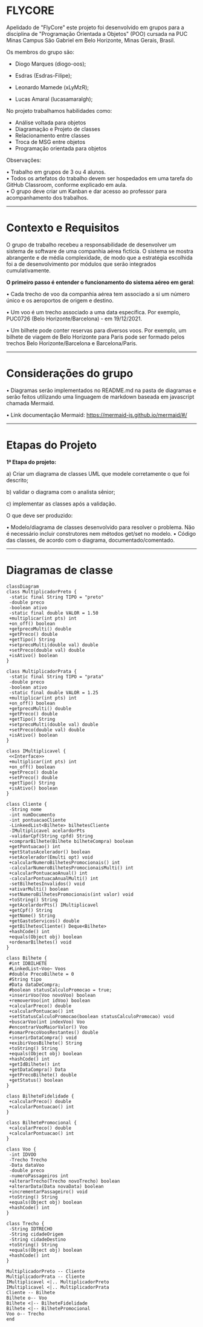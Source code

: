 # FLYCORE

Apelidado de "FlyCore" este projeto foi desenvolvido em grupos para a disciplina de "Programação Orientada a Objetos" (POO) cursada na PUC Minas Campus São Gabriel em Belo Horizonte, Minas Gerais, Brasil. 

Os membros do grupo são: 

- Diogo Marques (diogo-oos);

- Esdras (Esdras-Filipe);

- Leonardo Mamede (xLyMzR);

- Lucas Amaral (lucasamaralgh);

No projeto trabalhamos habilidades como:

- Análise voltada para objetos
- Diagramação e Projeto de classes
- Relacionamento entre classes
- Troca de MSG entre objetos
- Programação orientada para objetos

 
Observações:

• Trabalho em grupos de 3 ou 4 alunos.  
• Todos  os  artefatos  do  trabalho  devem  ser  hospedados  em  uma  tarefa  do  GitHub  Classroom, 
conforme explicado em aula.  
• O grupo deve criar um Kanban e dar acesso ao professor para acompanhamento dos trabalhos.

-------------------
# Contexto e Requisitos

 O grupo  de  trabalho  recebeu  a  responsabilidade  de  desenvolver  um  sistema de software de uma companhia aérea fictícia. 
 O sistema se mostra abrangente e de média complexidade,  de  modo  que  a  estratégia  escolhida  foi  a  de  desenvolvimento  por  módulos  que  serão 
integrados cumulativamente. 

**O primeiro passo é entender o funcionamento do sistema aéreo em geral**: 

• Cada trecho de voo da companhia aérea tem associado a si um número único e os aeroportos 
de origem e destino.

• Um voo é um trecho associado a uma data específica. Por exemplo, PUC0726 (Belo 
Horizonte/Barcelona) - em 19/12/2021.

• Um  bilhete  pode  conter  reservas  para  diversos  voos.  Por  exemplo,  um  bilhete  de  viagem  de 
Belo Horizonte para Paris pode ser formado pelos trechos Belo Horizonte/Barcelona e 
Barcelona/Paris. 

-----------------------

# Considerações do grupo

• Diagramas serão implementados no README.md na pasta de diagramas e serão feitos utilizando uma linguagem de markdown baseada em javascript chamada Mermaid.

• Link documentação Mermaid: https://mermaid-js.github.io/mermaid/#/

-----------------------
# Etapas do Projeto

**1ª Etapa do projeto:** 

a) Criar um diagrama de classes UML que modele corretamente o que foi descrito;

b) validar o diagrama com o analista sênior;

c) implementar as classes após a validação.  


O que deve ser produzido: 

• Modelo/diagrama de classes desenvolvido para resolver o problema. Não é necessário incluir 
construtores nem métodos get/set no modelo. 
• Código das classes, de acordo com o diagrama, documentado/comentado. 

-------------------------
# Diagramas de classe
```mermaid
classDiagram
class MultiplicadorPreto {
 -static final String TIPO = "preto"
 -double preco
 -boolean ativo
 -static final double VALOR = 1.50
 +multiplicar(int pts) int
 +on_off() boolean
 +getprecoMulti() double
 +getPreco() double
 +getTipo() String
 +setprecoMulti(double val) double
 +setPreco(double val) double
 +isAtivo() boolean
}

class MultiplicadorPrata {
 -static final String TIPO = "prata"
 -double preco
 -boolean ativo
 -static final double VALOR = 1.25
 +multiplicar(int pts) int
 +on_off() boolean
 +getprecoMulti() double
 +getPreco() double
 +getTipo() String
 +setprecoMulti(double val) double
 +setPreco(double val) double
 +isAtivo() boolean
}

class IMultiplicavel {
 <<Interface>>
 +multiplicar(int pts) int
 +on_off() boolean
 +getPreco() double
 +setPreco() double
 +getTipo() String
 +isAtivo() boolean
}

class Cliente {
 -String nome
 -int numDocumento
 -int pontuacaoCliente
 -LinkeedList<Bilhete> bilhetesCliente
 -IMultiplicavel acelardorPts
 -validarCpf(String cpfd) String
 +comprarBilhete(Bilhete bilheteCompra) boolean
 +getPontuacao() int
 +getStatusAcelerador() boolean
 +setAcelerador(Emulti opt) void
 +calcularNumeroBilhetesPromocionais() int
 -calcularNumeroBilhetesPromocionaisMulti() int
 +calcularPontuacaoAnual() int
 -calcularPontuacaAnualMulti() int
 -setBilhetesInvalidos() void
 +ativarMulti() boolean
 +setNumeroBilhetesPromocionais(int valor) void
 +toString() String
 +getAcelardorPts() IMultiplicavel
 +getCpf() String
 +getNome() String
 +getGastoServicos() double
 +getBilhetesCliente() Deque<Bilhete>
 +hashCode() int
 +equals(Object obj) boolean
 +ordenarBilhetes() void
}

class Bilhete {
 #int IDBILHETE
 #LinkedList~Voo~ Voos
 #double PrecoBilhete = 0
 #String tipo
 #Data dataDeCompra;
 #boolean statusCalculoPromocao = true;
 +inserirVoo(Voo novoVoo) boolean
 +removerVoo(int idVoo) boolean
 +calcularPreco() double
 +calcularPontuacao() int
 +setStatusCalculoPromocao(boolean statusCalculoPromocao) void
 +buscarVoo(int indexVoo) Voo
 #encontrarVooMaiorValor() Voo
 #somarPrecoVoosRestantes() double
 +inserirDataCompra() void
 +exibirVoosBilhete() String
 +toString() String
 +equals(Object obj) boolean
 +hashCode() int
 +getIdBilhete() int
 +getDataCompra() Data
 +getPrecoBilhete() double
 +getStatus() boolean
}

class BilheteFidelidade {
 +calcularPreco() double
 +calcularPontuacao() int
}

class BilhetePromocional {
 +calcularPreco() double
 +calcularPontuacao() int
}

class Voo {
 -int IDVOO
 -Trecho Trecho
 -Data dataVoo
 -double preco
 -numeroPassageiros int
 +alterarTrecho(Trecho novoTrecho) boolean
 +alterarData(Data novaData) boolean
 +incrementarPassageiro() void
 +toString() String
 +equals(Object obj) boolean
 +hashCode() int
}

class Trecho {
 -String IDTRECHO
 -String cidadeOrigem
 -String cidadeDestino
 +toString() String
 +equals(Object obj) boolean
 +hashCode() int
}

MultiplicadorPreto -- Cliente
MultiplicadorPrata -- Cliente
IMultiplicavel <|.. MultiplicadorPreto
IMultiplicavel <|.. MultiplicadorPrata
Cliente -- Bilhete
Bilhete o-- Voo
Bilhete <|-- BilheteFidelidade
Bilhete <|-- BilhetePromocional
Voo o-- Trecho
end
```
